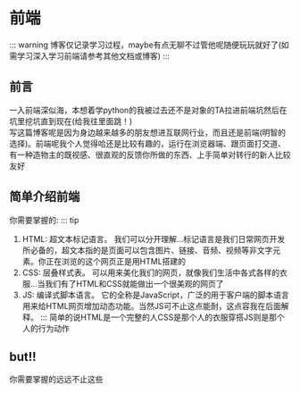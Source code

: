 # 前端
::: warning
博客仅记录学习过程，maybe有点无聊不过管他呢随便玩玩就好了(如需学习深入学习前端请参考其他文档或博客)
:::
## 前言
一入前端深似海，本想着学python的我被过去还不是对象的TA拉进前端坑然后在坑里挖坑直到现在(给我往里面跳！) <br />
写这篇博客呢是因为身边越来越多的朋友想进互联网行业，而且还是前端(明智的选择)。前端呢我个人觉得哈还是比较有趣的，运行在浏览器端、跟页面打交道、有一种造物主的既视感、很直观的反馈你所做的东西、上手简单对转行的新人比较友好
## 简单介绍前端
你需要掌握的:
::: tip
1. HTML: 超文本标记语言。 我们可以分开理解...标记语言是我们日常网页开发所必备的，超文本指的是页面可以包含图片、链接、音频、视频等非文字元素。你正在浏览的这个网页正是用HTML搭建的<br />
2. CSS: 层叠样式表。 可以用来美化我们的网页，就像我们生活中各式各样的衣服...当我们有了HTML和CSS就能做出一个很美观的网页了
3. JS: 编译式脚本语言。 它的全称是JavaScript，广泛的用于客户端的脚本语言用来给HTML网页增加动态功能。当然JS可不止这点能耐，这点容我在后面解释。
:::
简单的说HTML是一个完整的人CSS是那个人的衣服穿搭JS则是那个人的行为动作
## but!!
你需要掌握的远远不止这些